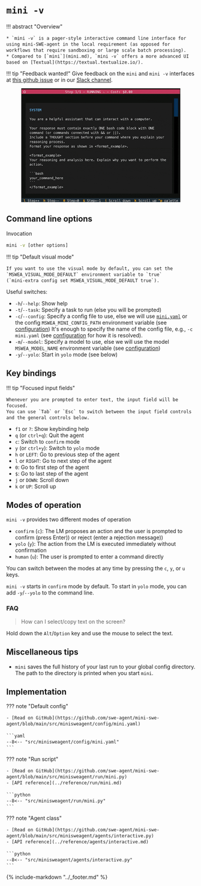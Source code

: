 # `mini -v`

!!! abstract "Overview"

    * `mini -v` is a pager-style interactive command line interface for using mini-SWE-agent in the local requirement (as opposed for workflows that require sandboxing or large scale batch processing).
    * Compared to [`mini`](mini.md), `mini -v` offers a more advanced UI based on [Textual](https://textual.textualize.io/).

!!! tip "Feedback wanted!"
    Give feedback on the `mini` and `mini -v` interfaces at [this github issue](https://github.com/swe-agent/mini-swe-agent/issues/161)
    or in our [Slack channel](https://join.slack.com/t/swe-bench/shared_invite/zt-36pj9bu5s-o3_yXPZbaH2wVnxnss1EkQ).


<figure markdown="span">
  <div class="gif-container gif-container-styled" data-glightbox-disabled>
    <img src="https://github.com/SWE-agent/swe-agent-media/blob/main/media/mini/png/mini2.png?raw=true"
         data-gif="https://github.com/SWE-agent/swe-agent-media/blob/main/media/mini/gif/mini2.gif?raw=true"
         alt="miniv" data-glightbox="false" width="600" />
  </div>
</figure>

## Command line options

Invocation

```bash
mini -v [other options]
```

!!! tip "Default visual mode"

    If you want to use the visual mode by default, you can set the `MSWEA_VISUAL_MODE_DEFAULT` environment variable to `true`
    (`mini-extra config set MSWEA_VISUAL_MODE_DEFAULT true`).

Useful switches:

- `-h`/`--help`: Show help
- `-t`/`--task`: Specify a task to run (else you will be prompted)
- `-c`/`--config`: Specify a config file to use, else we will use [`mini.yaml`](https://github.com/swe-agent/mini-swe-agent/blob/main/src/minisweagent/config/mini.yaml) or the config `MSWEA_MINI_CONFIG_PATH` environment variable (see [configuration](../advanced/configuration.md))
  It's enough to specify the name of the config file, e.g., `-c mini.yaml` (see [configuration](../advanced/configuration.md) for how it is resolved).
- `-m`/`--model`: Specify a model to use, else we will use the model `MSWEA_MODEL_NAME` environment variable (see [configuration](../advanced/configuration.md))
- `-y`/`--yolo`: Start in `yolo` mode (see below)

## Key bindings

!!! tip "Focused input fields"

    Whenever you are prompted to enter text, the input field will be focused.
    You can use `Tab` or `Esc` to switch between the input field controls and the general controls below.

- `f1` or `?`: Show keybinding help
- `q` (or `ctrl+q`): Quit the agent
- `c`: Switch to `confirm` mode
- `y` (or `ctrl+y`): Switch to `yolo` mode
- `h` or `LEFT`: Go to previous step of the agent
- `l` or `RIGHT`: Go to next step of the agent
- `0`: Go to first step of the agent
- `$`: Go to last step of the agent
- `j` or `DOWN`: Scroll down
- `k` or `UP`: Scroll up

## Modes of operation

`mini -v` provides two different modes of operation

- `confirm` (`c`): The LM proposes an action and the user is prompted to confirm (press Enter)) or reject (enter a rejection message))
- `yolo` (`y`): The action from the LM is executed immediately without confirmation
- `human` (`u`): The user is prompted to enter a command directly

You can switch between the modes at any time by pressing the `c`, `y`, or `u` keys.

`mini -v` starts in `confirm` mode by default. To start in `yolo` mode, you can add `-y`/`--yolo` to the command line.

### FAQ

> How can I select/copy text on the screen?

Hold down the `Alt`/`Option` key and use the mouse to select the text.

## Miscellaneous tips

- `mini` saves the full history of your last run to your global config directory.
  The path to the directory is printed when you start `mini`.

## Implementation

??? note "Default config"

    - [Read on GitHub](https://github.com/swe-agent/mini-swe-agent/blob/main/src/minisweagent/config/mini.yaml)

    ```yaml
    --8<-- "src/minisweagent/config/mini.yaml"
    ```

??? note "Run script"

    - [Read on GitHub](https://github.com/swe-agent/mini-swe-agent/blob/main/src/minisweagent/run/mini.py)
    - [API reference](../reference/run/mini.md)

    ```python
    --8<-- "src/minisweagent/run/mini.py"
    ```

??? note "Agent class"

    - [Read on GitHub](https://github.com/swe-agent/mini-swe-agent/blob/main/src/minisweagent/agents/interactive.py)
    - [API reference](../reference/agents/interactive.md)

    ```python
    --8<-- "src/minisweagent/agents/interactive.py"
    ```

{% include-markdown "../_footer.md" %}
